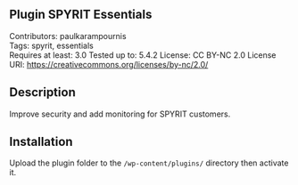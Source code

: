 ## Plugin SPYRIT Essentials

Contributors: paulkarampournis  
Tags: spyrit, essentials  
Requires at least: 3.0
Tested up to: 5.4.2
License: CC BY-NC 2.0
License URI: https://creativecommons.org/licenses/by-nc/2.0/  

## Description

Improve security and add monitoring for SPYRIT customers.

## Installation

Upload the plugin folder to the `/wp-content/plugins/` directory then activate it.  